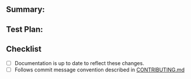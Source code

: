 <!-- Thank you for sending the PR! We appreciate you spending the time to work on these changes. Please provide enough information so that others can review your pull request. -->

Summary:
---------

<!-- Help us understand your motivation by explaining why you decided to make this change: -->


Test Plan:
----------

<!-- Write your test plan here (**REQUIRED**). If you changed any code, please provide us with clear instructions on how you verified your changes work. Bonus points for screenshots and videos! Increase test coverage whenever possible. -->

Checklist
----------

- [ ] Documentation is up to date to reflect these changes.
- [ ] Follows commit message convention described in [CONTRIBUTING.md](https://github.com/react-native-community/cli/blob/main/CONTRIBUTING.md#commit-message-convention)
